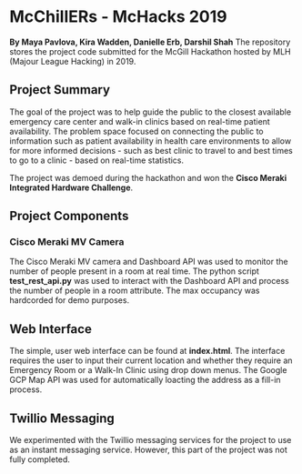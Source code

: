 # McChillERs - McHacks 2019
**By Maya Pavlova, Kira Wadden, Danielle Erb, Darshil Shah**
The repository stores the project code submitted for the McGill Hackathon hosted by MLH (Majour League Hacking) in 2019.

## Project Summary
The goal of the project was to help guide the public to the closest available emergency care center and walk-in clinics based on real-time patient availability. The problem space focused on connecting the public to information such as patient availability in health care environments to allow for more informed decisions - such as best clinic to travel to and best times to go to a clinic - based on real-time statistics.

The project was demoed during the hackathon and won the **Cisco Meraki Integrated Hardware Challenge**.

## Project Components
### Cisco Meraki MV Camera
The Cisco Meraki MV camera and Dashboard API was used to monitor the number of people present in a room at real time. The python script  **test_rest_api.py** was used to interact with the Dashboard API and process the number of people in a room attribute. The max occupancy was hardcorded for demo purposes.

## Web Interface
The simple, user web interface can be found at **index.html**. The interface requires the user to input their current location and whether they require an Emergency Room or a Walk-In Clinic using drop down menus. The Google GCP Map API was used for automatically loacting the address as a fill-in process.

## Twillio Messaging 
We experimented with the Twillio messaging services for the project to use as an instant messaging service. However, this part of the project was not fully completed. 
